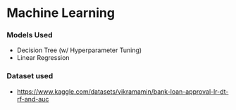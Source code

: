 # Machine Learning
### Models Used
- Decision Tree (w/ Hyperparameter Tuning)
- Linear Regression

### Dataset used
 - https://www.kaggle.com/datasets/vikramamin/bank-loan-approval-lr-dt-rf-and-auc